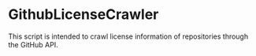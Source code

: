 # GithubLicenseCrawler
This script is intended to crawl license information of repositories through the GitHub API.
